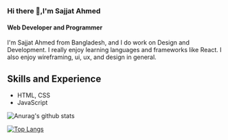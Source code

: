 ### Hi there 👋,I'm Sajjat Ahmed
#### Web Developer and Programmer

I'm Sajjat Ahmed from Bangladesh, and I do work on Design and Development. I really enjoy learning languages and frameworks like React. I also enjoy wireframing, ui, ux, and design in general.

## Skills and Experience
* HTML, CSS
* JavaScript

![Anurag's github stats](https://github-readme-stats.vercel.app/api?username=sajjat-ahmed)

[![Top Langs](https://github-readme-stats.vercel.app/api/top-langs/?username=sajjat-ahmed)](https://github.com/anuraghazra/github-readme-stats)
